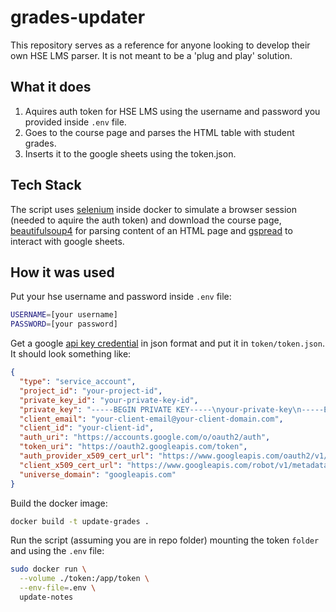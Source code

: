 # grades-updater

This repository serves as a reference for anyone looking to develop their own HSE LMS parser. It is not meant to be a 'plug and play' solution.

## What it does

1. Aquires auth token for HSE LMS using the username and password you provided inside `.env` file.
2. Goes to the course page and parses the HTML table with student grades.
3. Inserts it to the google sheets using the token.json.

## Tech Stack

The script uses [selenium](https://www.selenium.dev/) inside docker to simulate a browser session (needed to aquire the auth token) and download the course page, [beautifulsoup4](https://pypi.org/project/beautifulsoup4/) for parsing content of an HTML page and [gspread](https://docs.gspread.org/en/latest/) to interact with google sheets.

## How it was used

Put your hse username and password inside `.env` file:
```bash
USERNAME=[your username]
PASSWORD=[your password]
```

Get a google [api key credential](https://developers.google.com/workspace/guides/create-credentials#api-key) in json format and put it in `token/token.json`. It should look something like:

```json
{
  "type": "service_account",
  "project_id": "your-project-id",
  "private_key_id": "your-private-key-id",
  "private_key": "-----BEGIN PRIVATE KEY-----\nyour-private-key\n-----END PRIVATE KEY-----\n",
  "client_email": "your-client-email@your-client-domain.com",
  "client_id": "your-client-id",
  "auth_uri": "https://accounts.google.com/o/oauth2/auth",
  "token_uri": "https://oauth2.googleapis.com/token",
  "auth_provider_x509_cert_url": "https://www.googleapis.com/oauth2/v1/certs",
  "client_x509_cert_url": "https://www.googleapis.com/robot/v1/metadata/x509/your-client-cert",
  "universe_domain": "googleapis.com"
}
```

Build the docker image:
```bash
docker build -t update-grades .
```

Run the script (assuming you are in repo folder) mounting the token `folder` and using the `.env` file:
```bash
sudo docker run \
  --volume ./token:/app/token \
  --env-file=.env \
  update-notes
```
